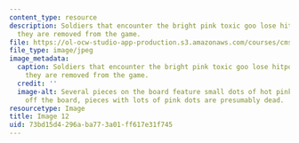 ```yaml
---
content_type: resource
description: Soldiers that encounter the bright pink toxic goo lose hitpoints until
  they are removed from the game.
file: https://ol-ocw-studio-app-production.s3.amazonaws.com/courses/cms-608-game-design-spring-2008/73bd15d4296aba773a01ff617e31f745_12.jpg
file_type: image/jpeg
image_metadata:
  caption: Soldiers that encounter the bright pink toxic goo lose hitpoints until
    they are removed from the game.
  credit: ''
  image-alt: Several pieces on the board feature small dots of hot pink goo on them;
    off the board, pieces with lots of pink dots are presumably dead.
resourcetype: Image
title: Image 12
uid: 73bd15d4-296a-ba77-3a01-ff617e31f745
---
```

